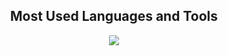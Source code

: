 <h2 align="center">Most Used Languages and Tools</h2>
<p align="center">
  <a href="https://skillicons.dev">
    <img src="https://skillicons.dev/icons?i=python,cs,unity,pytorch,dotnet,bash,git,vscode,linux" />
  </a>
</p>

<p> </p>

<p align="center">
	<img alt="" src="https://github-readme-stats.vercel.app/api?username=Spilios06&theme=tokyonight&show_icons=true">
</p>
